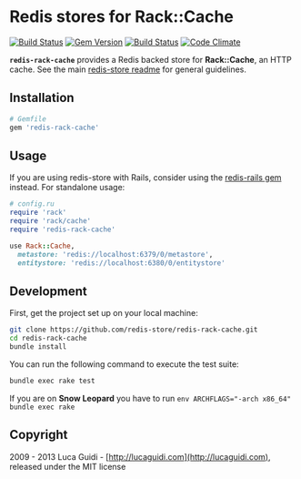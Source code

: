 # Redis stores for Rack::Cache

[![Build Status](https://travis-ci.org/redis-store/redis-rack-cache.svg?branch=master)](https://travis-ci.org/redis-store/redis-rack-cache)
[![Gem Version](https://badge.fury.io/rb/redis-rack-cache.png)](http://badge.fury.io/rb/redis-rack-cache) [![Build Status](https://secure.travis-ci.org/redis-store/redis-rack-cache.png?branch=master)](http://travis-ci.org/jodosha/redis-rack-cache?branch=master) [![Code Climate](https://codeclimate.com/github/jodosha/redis-store.png)](https://codeclimate.com/github/redis-store/redis-rack-cache)

__`redis-rack-cache`__ provides a Redis backed store for __Rack::Cache__, an HTTP cache. See the main [redis-store readme](https://github.com/redis-store/redis-store) for general guidelines.

## Installation

```ruby
# Gemfile
gem 'redis-rack-cache'
```

## Usage

If you are using redis-store with Rails, consider using the [redis-rails gem](https://github.com/redis-store/redis-rails) instead. For standalone usage:

```ruby
# config.ru
require 'rack'
require 'rack/cache'
require 'redis-rack-cache'

use Rack::Cache,
  metastore: 'redis://localhost:6379/0/metastore',
  entitystore: 'redis://localhost:6380/0/entitystore'
```

## Development

First, get the project set up on your local machine:

```bash
git clone https://github.com/redis-store/redis-rack-cache.git
cd redis-rack-cache
bundle install
```

You can run the following command to execute the test suite:

```bash
bundle exec rake test
```

If you are on **Snow Leopard** you have to run `env ARCHFLAGS="-arch x86_64" bundle exec rake`

## Copyright

2009 - 2013 Luca Guidi - [http://lucaguidi.com](http://lucaguidi.com), released under the MIT license
